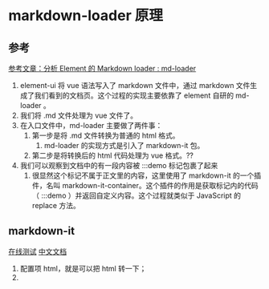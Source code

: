 # markdown-loader 原理

## 参考

[参考文章：分析 Element 的 Markdown loader : md-loader](https://juejin.cn/post/6943866186438443016)

1. element-ui 将 vue 语法写入了 markdown 文件中，通过 markdown 文件生成了我们看到的文档页。这个过程的实现主要依靠了 element 自研的 md-loader 。
2. 我们将 .md 文件处理为 vue 文件了。
3. 在入口文件中，md-loader 主要做了两件事：
   1. 第一步是将 .md 文件转换为普通的 html 格式。
      1. md-loader 的实现方式是引入了 markdown-it 包。
   2. 第二步是将转换后的 html 代码处理为 vue 格式。??
4. 我们可以观察到文档中的有一段内容被 :::demo 标记包裹了起来
   1. 很显然这个标记不属于正文里的内容，这里使用了 markdown-it 的一个插件，名叫 markdown-it-container。这个插件的作用是获取标记内的代码（ :::demo ）并返回自定义内容。这个过程就类似于 JavaScript 的 replace 方法。

## markdown-it

[在线测试](https://markdown-it.github.io/)
[中文文档](https://markdown-it.docschina.org/#%E7%94%A8%E6%B3%95%E7%A4%BA%E4%BE%8B)

1. 配置项 html，就是可以把 html 转一下；
2.
